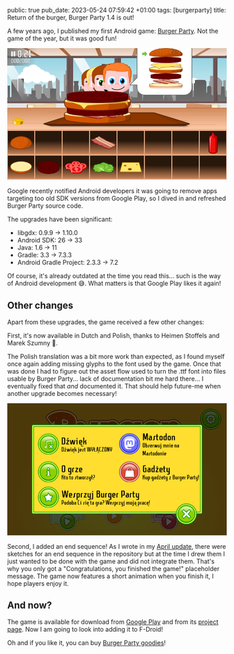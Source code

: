 public: true
pub_date: 2023-05-24 07:59:42 +01:00
tags: [burgerparty]
title: Return of the burger, Burger Party 1.4 is out!

A few years ago, I published my first Android game: [Burger Party][bp]. Not the game of the year, but it was good fun!

![Burger Party screenshot](screenshot.png)

Google recently notified Android developers it was going to remove apps targeting too old SDK versions from Google Play, so I dived in and refreshed Burger Party source code.

<!-- break -->

The upgrades have been significant:

- libgdx: 0.9.9 → 1.10.0
- Android SDK: 26 → 33
- Java: 1.6 → 11
- Gradle: 3.3 → 7.3.3
- Android Gradle Project: 2.3.3 → 7.2

Of course, it's already outdated at the time you read this... such is the way of Android development 😅. What matters is that Google Play likes it again!

## Other changes

Apart from these upgrades, the game received a few other changes:

First, it's now available in Dutch and Polish, thanks to Heimen Stoffels and Marek Szumny 🙏.

The Polish translation was a bit more work than expected, as I found myself once again adding missing glyphs to the font used by the game. Once that was done I had to figure out the asset flow used to turn the .ttf font into files usable by Burger Party... lack of documentation bit me hard there... I eventually fixed that *and* documented it. That should help future-me when another upgrade becomes necessary!

![Burger Party configuration screen in Polish](polish-config.png)

Second, I added an end sequence! As I wrote in my [April update](../2023-04-update), there were sketches for an end sequence in the repository but at the time I drew them I just wanted to be done with the game and did not integrate them. That's why you only got a "Congratulations, you finished the game!" placeholder message. The game now features a short animation when you finish it, I hope players enjoy it.

## And now?

The game is available for download from [Google Play][gp] and from its [project page][bp]. Now I am going to look into adding it to F-Droid!

Oh and if you like it, you can buy [Burger Party goodies][goodies]!

[gp]: https://play.google.com/store/apps/details?id=com.agateau.burgerparty
[bp]: /projects/burgerparty
[goodies]: /redirect/bp-goodies
